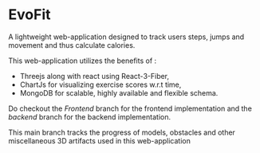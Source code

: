 # EvoFit

A lightweight web-application designed to track users steps, jumps and movement and thus calculate calories.

This web-application utilizes the benefits of :
- Threejs along with react using React-3-Fiber,
- ChartJs for visualizing exercise scores w.r.t time,
- MongoDB for scalable, highly available and flexible schema.

Do checkout the *Frontend* branch for the frontend implementation and the *backend* branch for the backend implementation.

This main branch tracks the progress of models, obstacles and other miscellaneous 3D artifacts used in this web-application
